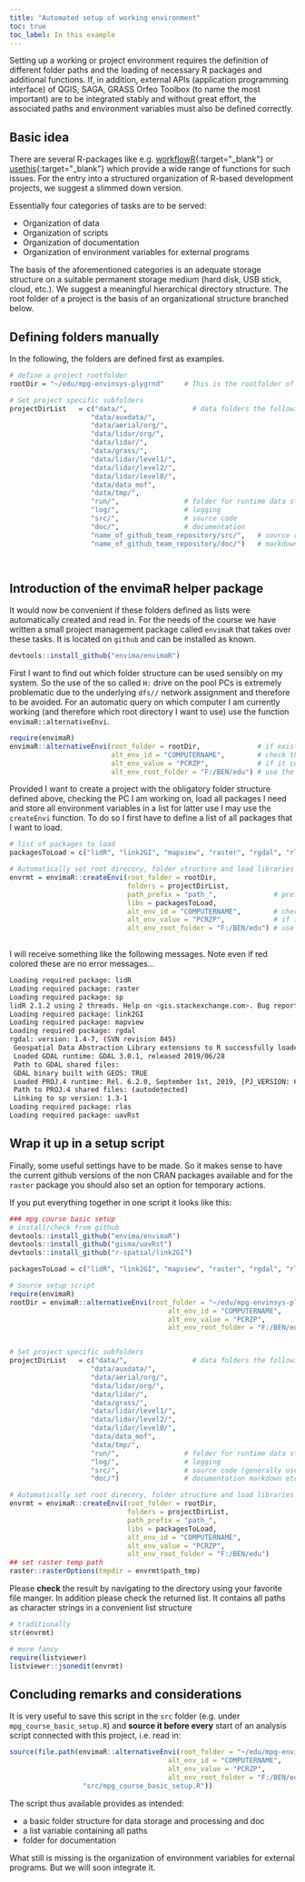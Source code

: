 ```yaml
---
title: "Automated setup of working environment"
toc: true
toc_label: In this example
---
```


Setting up a working or project environment requires the definition of different folder paths and the loading of necessary R packages and additional functions. If, in addition, external APIs (application programming interface) of QGIS, SAGA, GRASS Orfeo Toolbox (to name the most important) are to be integrated stably and without great effort, the associated paths and environment variables must also be defined correctly. 

<!--more-->

## Basic idea

There are several R-packages like e.g. [workflowR](https://jdblischak.github.io/workflowr/){:target="_blank"} or [usethis](https://usethis.r-lib.org/){:target="_blank"}  which provide a wide range of functions for such issues. For the entry into a structured organization of R-based development projects, we suggest a slimmed down version. 

Essentially four categories of tasks are to be served:

- Organization of data 
- Organization of scripts
- Organization of documentation
- Organization of environment variables for external programs

The basis of the aforementioned categories is an adequate storage structure on a suitable permanent storage medium (hard disk, USB stick, cloud, etc.). We suggest a meaningful hierarchical directory structure. The root folder of a project is the basis of an organizational structure branched below.

## Defining folders manually

In the following, the folders are defined first as examples. 

```r
# define a project rootfolder
rootDir = "~/edu/mpg-envinsys-plygrnd"     # This is the rootfolder of the whole project 

# Set project specific subfolders
projectDirList   = c("data/",                # data folders the following are obligatory but you may add more
                    "data/auxdata/",  
                    "data/aerial/org/",
                    "data/lidar/org/",
                    "data/lidar/",
                    "data/grass/",
                    "data/lidar/level1/",
                    "data/lidar/level2/",
                    "data/lidar/level0/",
                    "data/data_mof", 
                    "data/tmp/",
                    "run/",                # folder for runtime data storage
                    "log/",                # logging
                    "src/",                # source code
                    "doc/",                # documentation  
                    "name_of_github_team_repository/src/",   # source code github
                    "name_of_github_team_repository/doc/")   # markdown etc.  github

                    

```

## Introduction of the envimaR helper package 
It would now be convenient if these folders defined as lists were automatically created and read in. For the needs of the course we have written a small project management package called `envimaR` that takes over these tasks. It is located on `github` and can be installed as known.

```r
devtools::install_github("envima/envimaR")
```

First I want to find out which folder structure can be used sensibly on my system. So the use of the so called `H:` drive on the pool PCs is extremely problematic due to the underlying `dfs//` network assignment and therefore to be avoided. For an automatic query on which computer I am currently working (and therefore which root directory I want to use) use the function `envimaR::alternativeEnvi`. 

```r
require(envimaR)
envimaR::alternativeEnvi(root_folder = rootDir,              # if exist this is the root dir 
                         alt_env_id = "COMPUTERNAME",        # check the environment varialbe "COMPUTERNAME"
                         alt_env_value = "PCRZP",            # if it contains the string "PCRZP" (e.g. local PC-Pools)
                         alt_env_root_folder = "F:/BEN/edu") # use the alternative rootfolder
```


Provided I want to create a project with the obligatory folder structure defined above, checking the PC I am working on, load all packages I need  and store all environment variables in a list for latter use  I may use the `createEnvi` function. To do so I first have to define a list of all packages that I want to load. 

```r
# list of packages to load
packagesToLoad = c("lidR", "link2GI", "mapview", "raster", "rgdal", "rlas", "sp", "sf")

# Automatically set root direcory, folder structure and load libraries
envrmt = envimaR::createEnvi(root_folder = rootDir,
                             folders = projectDirList,
                             path_prefix = "path_",              # prefix to all path variables that are created 
                             libs = packagesToLoad,                        # list of R-packages that should be loaded
                             alt_env_id = "COMPUTERNAME",        # check the environment varialbe "COMPUTERNAME"
                             alt_env_value = "PCRZP",            # if it contains the string "PCRZP" (e.g. local PC-Pools)
                             alt_env_root_folder = "F:/BEN/edu") # use the alternative rootfolder
                         

```

I will receive something like the following messages. Note even if red colored these are no error messages...


```bash
Loading required package: lidR
Loading required package: raster
Loading required package: sp
lidR 2.1.2 using 2 threads. Help on <gis.stackexchange.com>. Bug report on <github.com/Jean-Romain/lidR>.
Loading required package: link2GI
Loading required package: mapview
Loading required package: rgdal
rgdal: version: 1.4-7, (SVN revision 845)
 Geospatial Data Abstraction Library extensions to R successfully loaded
 Loaded GDAL runtime: GDAL 3.0.1, released 2019/06/28
 Path to GDAL shared files: 
 GDAL binary built with GEOS: TRUE 
 Loaded PROJ.4 runtime: Rel. 6.2.0, September 1st, 2019, [PJ_VERSION: 620]
 Path to PROJ.4 shared files: (autodetected)
 Linking to sp version: 1.3-1 
Loading required package: rlas
Loading required package: uavRst
```
## Wrap it up in a setup script

Finally, some useful settings have to be made. So it makes sense to have the current github versions of the non CRAN packages available and for the `raster` package you should also set an option for temporary actions.

If you put everything together in one script it looks like this:


```r
### mpg course basic setup
# install/check from github
devtools::install_github("envima/envimaR")
devtools::install_github("gisma/uavRst")
devtools::install_github("r-spatial/link2GI")

packagesToLoad = c("lidR", "link2GI", "mapview", "raster", "rgdal", "rlas", "sp", "sf")

# Source setup script
require(envimaR)
rootDir = envimaR::alternativeEnvi(root_folder = "~/edu/mpg-envinsys-plygrnd",
                                       alt_env_id = "COMPUTERNAME",
                                       alt_env_value = "PCRZP",
                                       alt_env_root_folder = "F:/BEN/edu")


# Set project specific subfolders
projectDirList   = c("data/",                # data folders the following are obligatory but you may add more
                    "data/auxdata/",  
                    "data/aerial/org/",
                    "data/lidar/org/",
                    "data/lidar/",
                    "data/grass/",
                    "data/lidar/level1/",
                    "data/lidar/level2/",
                    "data/lidar/level0/",
                    "data/data_mof", 
                    "data/tmp/",
                    "run/",                # folder for runtime data storage
                    "log/",                # logging
                    "src/",                # source code (generally used scripts)
                    "doc/")                # documentation markdown etc.

# Automatically set root direcory, folder structure and load libraries
envrmt = envimaR::createEnvi(root_folder = rootDir,
                             folders = projectDirList,
                             path_prefix = "path_",
                             libs = packagesToLoad,
                             alt_env_id = "COMPUTERNAME",
                             alt_env_value = "PCRZP",
                             alt_env_root_folder = "F:/BEN/edu")
## set raster temp path
raster::rasterOptions(tmpdir = envrmt$path_tmp)
```

Please **check** the result by navigating to the directory using your favorite file manger. In addition please check the returned list. It contains all paths as character strings in a convenient  list structure

```r
# traditionally
str(envrmt)

# more fancy
require(listviewer)
listviewer::jsonedit(envrmt)  
```

## Concluding remarks and considerations
It is very useful to save this script in the `src` folder (e.g. under `mpg_course_basic_setup.R`) and **source it before every** start of an analysis script connected with this project, i.e. read in:
```r
source(file.path(envimaR::alternativeEnvi(root_folder = "~/edu/mpg-envinsys-plygrnd",
                                       alt_env_id = "COMPUTERNAME",
                                       alt_env_value = "PCRZP",
                                       alt_env_root_folder = "F:/BEN/edu"),
                  "src/mpg_course_basic_setup.R"))
```

The script thus available provides as intended:

- a basic folder structure for data storage and processing and doc
- a list variable containing all paths 
- folder for documentation

What still is missing is the organization of environment variables for external programs. But we will soon integrate it.